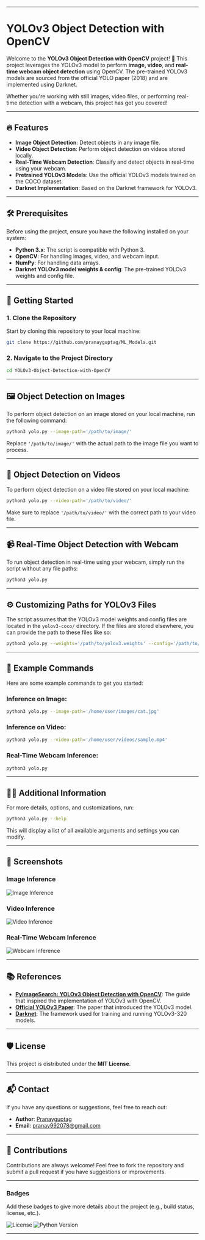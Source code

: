 
---

# YOLOv3 Object Detection with OpenCV

Welcome to the **YOLOv3 Object Detection with OpenCV** project! 🎯 This project leverages the YOLOv3 model to perform **image, video**, and **real-time webcam object detection** using OpenCV. The pre-trained YOLOv3 models are sourced from the official YOLO paper (2018) and are implemented using Darknet.

Whether you're working with still images, video files, or performing real-time detection with a webcam, this project has got you covered!

---

## 🔥 Features

* **Image Object Detection**: Detect objects in any image file.
* **Video Object Detection**: Perform object detection on videos stored locally.
* **Real-Time Webcam Detection**: Classify and detect objects in real-time using your webcam.
* **Pretrained YOLOv3 Models**: Use the official YOLOv3 models trained on the COCO dataset.
* **Darknet Implementation**: Based on the Darknet framework for YOLOv3.

---

## 🛠️ Prerequisites

Before using the project, ensure you have the following installed on your system:

* **Python 3.x**: The script is compatible with Python 3.
* **OpenCV**: For handling images, video, and webcam input.
* **NumPy**: For handling data arrays.
* **Darknet YOLOv3 model weights & config**: The pre-trained YOLOv3 weights and config file.

---

## 🚀 Getting Started

### 1. Clone the Repository

Start by cloning this repository to your local machine:

```bash
git clone https://github.com/pranayguptag/ML_Models.git
```

### 2. Navigate to the Project Directory

```bash
cd YOLOv3-Object-Detection-with-OpenCV
```

---

## 🖼️ Object Detection on Images

To perform object detection on an image stored on your local machine, run the following command:

```bash
python3 yolo.py --image-path='/path/to/image/'
```

Replace `'/path/to/image/'` with the actual path to the image file you want to process.

---

## 🎥 Object Detection on Videos

To perform object detection on a video file stored on your local machine:

```bash
python3 yolo.py --video-path='/path/to/video/'
```

Make sure to replace `'/path/to/video/'` with the correct path to your video file.

---

## 📹 Real-Time Object Detection with Webcam

To run object detection in real-time using your webcam, simply run the script without any file paths:

```bash
python3 yolo.py
```

---

## ⚙️ Customizing Paths for YOLOv3 Files

The script assumes that the YOLOv3 model weights and config files are located in the `yolov3-coco/` directory. If the files are stored elsewhere, you can provide the path to these files like so:

```bash
python3 yolo.py --weights='/path/to/yolov3.weights' --config='/path/to/yolov3.cfg' --labels='/path/to/coco.names'
```

---

## 🎯 Example Commands

Here are some example commands to get you started:

### Inference on Image:

```bash
python3 yolo.py --image-path='/home/user/images/cat.jpg'
```

### Inference on Video:

```bash
python3 yolo.py --video-path='/home/user/videos/sample.mp4'
```

### Real-Time Webcam Inference:

```bash
python3 yolo.py
```

---

## 🧑‍💻 Additional Information

For more details, options, and customizations, run:

```bash
python3 yolo.py --help
```

This will display a list of all available arguments and settings you can modify.

---

## 📝 Screenshots

### Image Inference

![Image Inference](images/Image.png)

### Video Inference

![Video Inference](images/Video.png)

### Real-Time Webcam Inference

![Webcam Inference](images/webcam-example.jpg)

---

## 📚 References

* **[PyImageSearch: YOLOv3 Object Detection with OpenCV](https://www.pyimagesearch.com/2018/11/12/yolo-object-detection-with-opencv/)**: The guide that inspired the implementation of YOLOv3 with OpenCV.
* **[Official YOLOv3 Paper](https://arxiv.org/pdf/1804.02767.pdf)**: The paper that introduced the YOLOv3 model.
* **[Darknet](https://pjreddie.com/darknet/yolo/)**: The framework used for training and running YOLOv3-320 models.

---

## 🛡️ License

This project is distributed under the **MIT License**.

---

## 📬 Contact

If you have any questions or suggestions, feel free to reach out:

* **Author**: [Pranayguptag](https://github.com/pranayguptag)
* **Email**: [pranay992078@gmail.com](mailto:pranay992078@gmail.com)

---

## 💖 Contributions

Contributions are always welcome! Feel free to fork the repository and submit a pull request if you have suggestions or improvements.

---

### Badges

Add these badges to give more details about the project (e.g., build status, license, etc.).

![License](https://img.shields.io/badge/license-MIT-blue)
![Python Version](https://img.shields.io/badge/python-3.x-blue)

---
